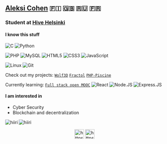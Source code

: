 ## [Aleksi Cohen](https://www.linkedin.com/in/aleksicohen/)  :finland: :uk: :ru: :fr:
### Student at [Hive Helsinki](https://hive.fi) 

#### I know this stuff
![C](https://img.shields.io/badge/-C-000000?style=plastic&logo=c)
![Python](https://img.shields.io/badge/-Python-000000?style=plastic&logo=python)

![PHP](https://img.shields.io/badge/-PHP-000000?style=plastic&logo=php)
![MySQL](https://img.shields.io/badge/-SQL-000000?style=plastic&logo=mysql)
![HTML5](https://img.shields.io/badge/-HTML-000000?style=plastic&logo=html5)
![CSS3](https://img.shields.io/badge/-CSS-000000?style=plastic&logo=css3)
![JavaScript](https://img.shields.io/badge/-JavaScript-black?style=plastic&logo=javascript)

![Linux](https://img.shields.io/badge/-Linux-222222?style=plastic&logo=linux&logoColor=FCC624)
![Git](https://img.shields.io/badge/-Git-222222?style=plastic&logo=git&logoColor=F05032)

Check out my projects: [``Wolf3D``](https://github.com/salahadawi/Wolf3d/tree/master) [``Fractol``](https://github.com/hiiri/fractol) [``PHP-Piscine``](https://github.com/hiiri/PHP-Piscine)

Currently learning: [```Full stack open MOOC```](https://fullstackopen.com/en)
![React](https://img.shields.io/badge/-React-3b2e5a?style=plastic&logo=react) ![Node.JS](https://img.shields.io/badge/-Node.JS-black?style=plastic&logo=Node.js) ![Express.JS](https://img.shields.io/badge/-Express.JS-c7b198?style=plastic&logo=Express.JS)

#### I am interested in
- Cyber Security
- Blockchain and decentralization

<img align="left" src="https://github-readme-stats.vercel.app/api/top-langs/?username=hiiri&layout=compact&hide=html" alt="hiiri" />

<img align="center" src="https://github-readme-stats.vercel.app/api?username=hiiri&show_icons=true" alt="hiiri" />

<p align="center">
<a href="https://www.linkedin.com/in/aleksicohen/" target="blank"><img align="center" src="https://cdn.jsdelivr.net/npm/simple-icons@3.0.1/icons/linkedin.svg" alt="https://www.linkedin.com/in/aleksicohen/" height="30" width="30" /></a>
<a href="https://soundcloud.com/sroku" target="blank"><img align="center" src="https://cdn.jsdelivr.net/npm/simple-icons@3.0.1/icons/soundcloud.svg" alt="https://soundcloud.com/sroku" height="30" width="30" /></a>
</p>

